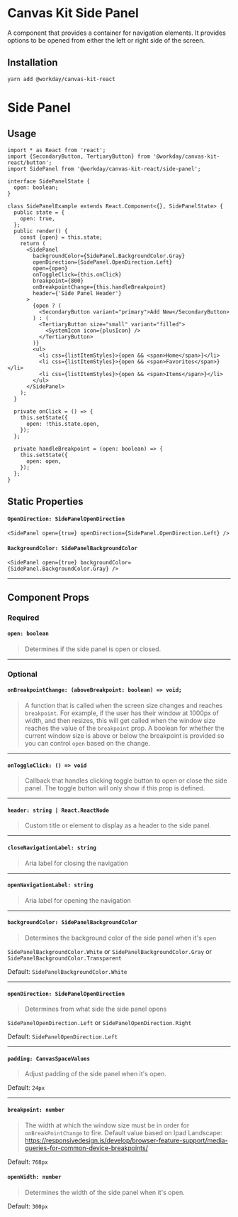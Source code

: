 # Canvas Kit Side Panel

A component that provides a container for navigation elements. It provides options to be opened from
either the left or right side of the screen.

## Installation

```sh
yarn add @workday/canvas-kit-react
```

# Side Panel

## Usage

```tsx
import * as React from 'react';
import {SecondaryButton, TertiaryButton} from '@workday/canvas-kit-react/button';
import SidePanel from '@workday/canvas-kit-react/side-panel';

interface SidePanelState {
  open: boolean;
}

class SidePanelExample extends React.Component<{}, SidePanelState> {
  public state = {
    open: true,
  };
  public render() {
    const {open} = this.state;
    return (
      <SidePanel
        backgroundColor={SidePanel.BackgroundColor.Gray}
        openDirection={SidePanel.OpenDirection.Left}
        open={open}
        onToggleClick={this.onClick}
        breakpoint={800}
        onBreakpointChange={this.handleBreakpoint}
        header={'Side Panel Header'}
      >
        {open ? (
          <SecondaryButton variant="primary">Add New</SecondaryButton>
        ) : (
          <TertiaryButton size="small" variant="filled">
            <SystemIcon icon={plusIcon} />
          </TertiaryButton>
        )}
        <ul>
          <li css={listItemStyles}>{open && <span>Home</span>}</li>
          <li css={listItemStyles}>{open && <span>Favorites</span>}</li>
          <li css={listItemStyles}>{open && <span>Items</span>}</li>
        </ul>
      </SidePanel>
    );
  }

  private onClick = () => {
    this.setState({
      open: !this.state.open,
    });
  };

  private handleBreakpoint = (open: boolean) => {
    this.setState({
      open: open,
    });
  };
}
```

## Static Properties

#### `OpenDirection: SidePanelOpenDirection`

```tsx
<SidePanel open={true} openDirection={SidePanel.OpenDirection.Left} />
```

#### `BackgroundColor: SidePanelBackgroundColor`

```tsx
<SidePanel open={true} backgroundColor={SidePanel.BackgroundColor.Gray} />
```

---

## Component Props

### Required

#### `open: boolean`

> Determines if the side panel is open or closed.

---

### Optional

#### `onBreakpointChange: (aboveBreakpoint: boolean) => void;`

> A function that is called when the screen size changes and reaches `breakpoint`. For example, if
> the user has their window at 1000px of width, and then resizes, this will get called when the
> window size reaches the value of the `breakpoint` prop. A boolean for whether the current window
> size is above or below the breakpoint is provided so you can control `open` based on the change.

---

#### `onToggleClick: () => void`

> Callback that handles clicking toggle button to open or close the side panel. The toggle button
> will only show if this prop is defined.

---

#### `header: string | React.ReactNode`

> Custom title or element to display as a header to the side panel.

---

#### `closeNavigationLabel: string`

> Aria label for closing the navigation

---

#### `openNavigationLabel: string`

> Aria label for opening the navigation

---

#### `backgroundColor: SidePanelBackgroundColor`

> Determines the background color of the side panel when it's `open`

`SidePanelBackgroundColor.White` or `SidePanelBackgroundColor.Gray` or
`SidePanelBackgroundColor.Transparent`

Default: `SidePanelBackgroundColor.White`

---

#### `openDirection: SidePanelOpenDirection`

> Determines from what side the side panel opens

`SidePanelOpenDirection.Left` or `SidePanelOpenDirection.Right`

Default: `SidePanelOpenDirection.Left`

---

#### `padding: CanvasSpaceValues`

> Adjust padding of the side panel when it's open.

Default: `24px`

---

#### `breakpoint: number`

> The width at which the window size must be in order for `onBreakPointChange` to fire. Default
> value based on Ipad Landscape:
> https://responsivedesign.is/develop/browser-feature-support/media-queries-for-common-device-breakpoints/

Default: `768px`

#### `openWidth: number`

> Determines the width of the side panel when it's open.

Default: `300px`
